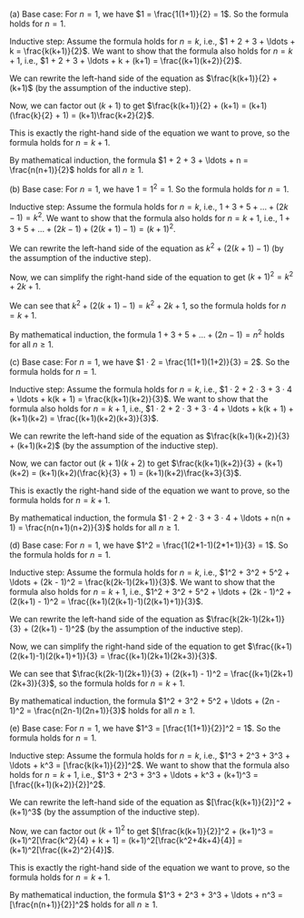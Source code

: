  (a) Base case: For $n=1$, we have $1 = \frac{1(1+1)}{2} = 1$. So the formula holds for $n=1$.

Inductive step: Assume the formula holds for $n=k$, i.e., $1 + 2 + 3 + \ldots + k = \frac{k(k+1)}{2}$. We want to show that the formula also holds for $n=k+1$, i.e., $1 + 2 + 3 + \ldots + k + (k+1) = \frac{(k+1)(k+2)}{2}$.

We can rewrite the left-hand side of the equation as $\frac{k(k+1)}{2} + (k+1)$ (by the assumption of the inductive step).

Now, we can factor out $(k+1)$ to get $\frac{k(k+1)}{2} + (k+1) = (k+1)(\frac{k}{2} + 1) = (k+1)\frac{k+2}{2}$.

This is exactly the right-hand side of the equation we want to prove, so the formula holds for $n=k+1$.

By mathematical induction, the formula $1 + 2 + 3 + \ldots + n = \frac{n(n+1)}{2}$ holds for all $n \geq 1$.

(b) Base case: For $n=1$, we have $1 = 1^2 = 1$. So the formula holds for $n=1$.

Inductive step: Assume the formula holds for $n=k$, i.e., $1 + 3 + 5 + \ldots + (2k - 1) = k^2$. We want to show that the formula also holds for $n=k+1$, i.e., $1 + 3 + 5 + \ldots + (2k - 1) + (2(k+1) - 1) = (k+1)^2$.

We can rewrite the left-hand side of the equation as $k^2 + (2(k+1) - 1)$ (by the assumption of the inductive step).

Now, we can simplify the right-hand side of the equation to get $(k+1)^2 = k^2 + 2k + 1$.

We can see that $k^2 + (2(k+1) - 1) = k^2 + 2k + 1$, so the formula holds for $n=k+1$.

By mathematical induction, the formula $1 + 3 + 5 + \ldots + (2n - 1) = n^2$ holds for all $n \geq 1$.

(c) Base case: For $n=1$, we have $1 · 2 = \frac{1(1+1)(1+2)}{3} = 2$. So the formula holds for $n=1$.

Inductive step: Assume the formula holds for $n=k$, i.e., $1 · 2 + 2 · 3 + 3 · 4 + \ldots + k(k + 1) = \frac{k(k+1)(k+2)}{3}$. We want to show that the formula also holds for $n=k+1$, i.e., $1 · 2 + 2 · 3 + 3 · 4 + \ldots + k(k + 1) + (k+1)(k+2) = \frac{(k+1)(k+2)(k+3)}{3}$.

We can rewrite the left-hand side of the equation as $\frac{k(k+1)(k+2)}{3} + (k+1)(k+2)$ (by the assumption of the inductive step).

Now, we can factor out $(k+1)(k+2)$ to get $\frac{k(k+1)(k+2)}{3} + (k+1)(k+2) = (k+1)(k+2)(\frac{k}{3} + 1) = (k+1)(k+2)\frac{k+3}{3}$.

This is exactly the right-hand side of the equation we want to prove, so the formula holds for $n=k+1$.

By mathematical induction, the formula $1 · 2 + 2 · 3 + 3 · 4 + \ldots + n(n + 1) = \frac{n(n+1)(n+2)}{3}$ holds for all $n \geq 1$.

(d) Base case: For $n=1$, we have $1^2 = \frac{1(2*1-1)(2*1+1)}{3} = 1$. So the formula holds for $n=1$.

Inductive step: Assume the formula holds for $n=k$, i.e., $1^2 + 3^2 + 5^2 + \ldots + (2k - 1)^2 = \frac{k(2k-1)(2k+1)}{3}$. We want to show that the formula also holds for $n=k+1$, i.e., $1^2 + 3^2 + 5^2 + \ldots + (2k - 1)^2 + (2(k+1) - 1)^2 = \frac{(k+1)(2(k+1)-1)(2(k+1)+1)}{3}$.

We can rewrite the left-hand side of the equation as $\frac{k(2k-1)(2k+1)}{3} + (2(k+1) - 1)^2$ (by the assumption of the inductive step).

Now, we can simplify the right-hand side of the equation to get $\frac{(k+1)(2(k+1)-1)(2(k+1)+1)}{3} = \frac{(k+1)(2k+1)(2k+3)}{3}$.

We can see that $\frac{k(2k-1)(2k+1)}{3} + (2(k+1) - 1)^2 = \frac{(k+1)(2k+1)(2k+3)}{3}$, so the formula holds for $n=k+1$.

By mathematical induction, the formula $1^2 + 3^2 + 5^2 + \ldots + (2n - 1)^2 = \frac{n(2n-1)(2n+1)}{3}$ holds for all $n \geq 1$.

(e) Base case: For $n=1$, we have $1^3 = [\frac{1(1+1)}{2}]^2 = 1$. So the formula holds for $n=1$.

Inductive step: Assume the formula holds for $n=k$, i.e., $1^3 + 2^3 + 3^3 + \ldots + k^3 = [\frac{k(k+1)}{2}]^2$. We want to show that the formula also holds for $n=k+1$, i.e., $1^3 + 2^3 + 3^3 + \ldots + k^3 + (k+1)^3 = [\frac{(k+1)(k+2)}{2}]^2$.

We can rewrite the left-hand side of the equation as $[\frac{k(k+1)}{2}]^2 + (k+1)^3$ (by the assumption of the inductive step).

Now, we can factor out $(k+1)^2$ to get $[\frac{k(k+1)}{2}]^2 + (k+1)^3 = (k+1)^2[\frac{k^2}{4} + k + 1] = (k+1)^2[\frac{k^2+4k+4}{4}] = (k+1)^2[\frac{(k+2)^2}{4}]$.

This is exactly the right-hand side of the equation we want to prove, so the formula holds for $n=k+1$.

By mathematical induction, the formula $1^3 + 2^3 + 3^3 + \ldots + n^3 = [\frac{n(n+1)}{2}]^2$ holds for all $n \geq 1$.